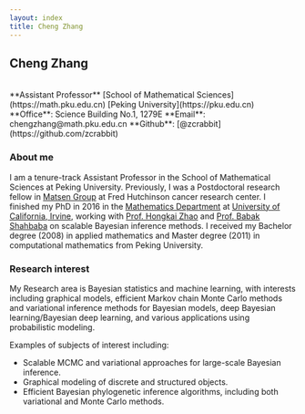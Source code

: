 ```yaml
---
layout: index
title: Cheng Zhang
---
```

<h2> Cheng Zhang </h2> 
<br>
**Assistant Professor**  
[School of Mathematical Sciences](https://math.pku.edu.cn)   
[Peking University](https://pku.edu.cn)  
**Office**: Science Building No.1, 1279E  
**Email**: chengzhang@math.pku.edu.cn  
**Github**: [@zcrabbit](https://github.com/zcrabbit)  

### About me

I am a tenure-track Assistant Professor in the School of Mathematical Sciences at Peking University. Previously, I was a Postdoctoral research fellow in [Matsen Group](https://matsen.fhcrc.org) at Fred Hutchinson cancer research center. I finished my PhD in 2016 in the [Mathematics Department](https://www.math.uci.edu) at [University of California, Irvine](https://uci.edu), working with [Prof. Hongkai Zhao](https://www.math.uci.edu/~zhao/homepage/home/home.html) and [Prof. Babak Shahbaba](https://www.ics.uci.edu/~babaks/) on scalable Bayesian inference methods. 
I received my Bachelor degree (2008) in applied mathematics and Master degree (2011) in computational mathematics from Peking University.

<!-- For me, the painful aspects of making a website are

- Working with html and css
- Finding a hosting site
- Transferring stuff to the hosting site -->

### Research interest

My Research area is Bayesian statistics and machine learning, with interests including graphical models, efficient Markov chain Monte Carlo methods and variational inference methods for Bayesian models, deep Bayesian learning/Bayesian deep learning, and various applications using probabilistic modeling. 

Examples of subjects of interest including:

- Scalable MCMC and variational approaches for large-scale Bayesian inference. 
- Graphical modeling of discrete and structured objects.
- Efficient Bayesian phylogenetic inference algorithms, including both variational and Monte Carlo methods.
